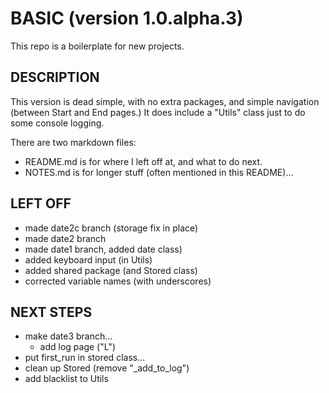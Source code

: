 # BASIC (version 1.0.alpha.3)
This repo is a boilerplate for new projects.

## DESCRIPTION
This version is dead simple, with no extra packages, and simple navigation (between Start and End pages.)  It does include a "Utils" class just to do some console logging.

There are two markdown files:  
* README.md is for where I left off at, and what to do next.
* NOTES.md is for longer stuff (often mentioned in this README)...

## LEFT OFF
* made date2c branch (storage fix in place)
* made date2 branch
* made date1 branch, added date class)
* added keyboard input (in Utils)
* added shared package (and Stored class)
* corrected variable names (with underscores)

## NEXT STEPS
* make date3 branch...
    + add log page ("L")
* put first_run in stored class...
* clean up Stored (remove "_add_to_log")
* add blacklist to Utils